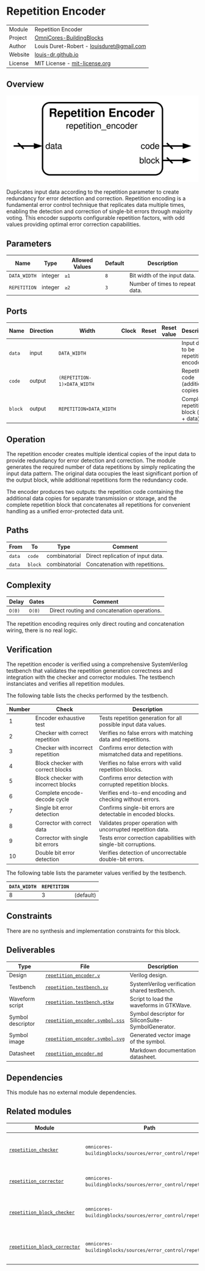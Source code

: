 # Repetition Encoder

|         |                                                                                  |
| ------- | -------------------------------------------------------------------------------- |
| Module  | Repetition Encoder                                                               |
| Project | [OmniCores-BuildingBlocks](https://github.com/Louis-DR/OmniCores-BuildingBlocks) |
| Author  | Louis Duret-Robert - [louisduret@gmail.com](mailto:louisduret@gmail.com)         |
| Website | [louis-dr.github.io](https://louis-dr.github.io)                                 |
| License | MIT License - [mit-license.org](https://mit-license.org)                         |

## Overview

![repetition_encoder](repetition_encoder.symbol.svg)

Duplicates input data according to the repetition parameter to create redundancy for error detection and correction. Repetition encoding is a fundamental error control technique that replicates data multiple times, enabling the detection and correction of single-bit errors through majority voting. This encoder supports configurable repetition factors, with odd values providing optimal error correction capabilities.

## Parameters

| Name         | Type    | Allowed Values | Default | Description                     |
| ------------ | ------- | -------------- | ------- | ------------------------------- |
| `DATA_WIDTH` | integer | `≥1`           | `8`     | Bit width of the input data.    |
| `REPETITION` | integer | `≥2`           | `3`     | Number of times to repeat data. |

## Ports

| Name    | Direction | Width                       | Clock | Reset | Reset value | Description                              |
| ------- | --------- | --------------------------- | ----- | ----- | ----------- | ---------------------------------------- |
| `data`  | input     | `DATA_WIDTH`                |       |       |             | Input data to be repetition encoded.     |
| `code`  | output    | `(REPETITION-1)×DATA_WIDTH` |       |       |             | Repetition code (additional copies).     |
| `block` | output    | `REPETITION×DATA_WIDTH`     |       |       |             | Complete repetition block (code + data). |

## Operation

The repetition encoder creates multiple identical copies of the input data to provide redundancy for error detection and correction. The module generates the required number of data repetitions by simply replicating the input data pattern. The original data occupies the least significant portion of the output block, while additional repetitions form the redundancy code.

The encoder produces two outputs: the repetition code containing the additional data copies for separate transmission or storage, and the complete repetition block that concatenates all repetitions for convenient handling as a unified error-protected data unit.

## Paths

| From   | To      | Type          | Comment                           |
| ------ | ------- | ------------- | --------------------------------- |
| `data` | `code`  | combinatorial | Direct replication of input data. |
| `data` | `block` | combinatorial | Concatenation with repetitions.   |

## Complexity

| Delay  | Gates  | Comment                                      |
| ------ | ------ | -------------------------------------------- |
| `O(0)` | `O(0)` | Direct routing and concatenation operations. |

The repetition encoding requires only direct routing and concatenation wiring, there is no real logic.

## Verification

The repetition encoder is verified using a comprehensive SystemVerilog testbench that validates the repetition generation correctness and integration with the checker and corrector modules. The testbench instanciates and verifies all repetition modules.

The following table lists the checks performed by the testbench.

| Number | Check                               | Description                                                      |
| ------ | ----------------------------------- | ---------------------------------------------------------------- |
| 1      | Encoder exhaustive test             | Tests repetition generation for all possible input data values.  |
| 2      | Checker with correct repetition     | Verifies no false errors with matching data and repetitions.     |
| 3      | Checker with incorrect repetition   | Confirms error detection with mismatched data and repetitions.   |
| 4      | Block checker with correct blocks   | Verifies no false errors with valid repetition blocks.           |
| 5      | Block checker with incorrect blocks | Confirms error detection with corrupted repetition blocks.       |
| 6      | Complete encode-decode cycle        | Verifies end-to-end encoding and checking without errors.        |
| 7      | Single bit error detection          | Confirms single-bit errors are detectable in encoded blocks.     |
| 8      | Corrector with correct data         | Validates proper operation with uncorrupted repetition data.     |
| 9      | Corrector with single bit errors    | Tests error correction capabilities with single-bit corruptions. |
| 10     | Double bit error detection          | Verifies detection of uncorrectable double-bit errors.           |

The following table lists the parameter values verified by the testbench.

| `DATA_WIDTH` | `REPETITION` |           |
| ------------ | ------------ | --------- |
| 8            | 3            | (default) |

## Constraints

There are no synthesis and implementation constraints for this block.

## Deliverables

| Type              | File                                                             | Description                                         |
| ----------------- | ---------------------------------------------------------------- | --------------------------------------------------- |
| Design            | [`repetition_encoder.v`](repetition_encoder.v)                   | Verilog design.                                     |
| Testbench         | [`repetition.testbench.sv`](repetition.testbench.sv)             | SystemVerilog verification shared testbench.        |
| Waveform script   | [`repetition.testbench.gtkw`](repetition.testbench.gtkw)         | Script to load the waveforms in GTKWave.            |
| Symbol descriptor | [`repetition_encoder.symbol.sss`](repetition_encoder.symbol.sss) | Symbol descriptor for SiliconSuite-SymbolGenerator. |
| Symbol image      | [`repetition_encoder.symbol.svg`](repetition_encoder.symbol.svg) | Generated vector image of the symbol.               |
| Datasheet         | [`repetition_encoder.md`](repetition_encoder.md)                 | Markdown documentation datasheet.                   |

## Dependencies

This module has no external module dependencies.

## Related modules

| Module                                                        | Path                                                        | Comment                                      |
| ------------------------------------------------------------- | ----------------------------------------------------------- | -------------------------------------------- |
| [`repetition_checker`](repetition_checker.md)                 | `omnicores-buildingblocks/sources/error_control/repetition` | Repetition checker for data and code inputs. |
| [`repetition_corrector`](repetition_corrector.md)             | `omnicores-buildingblocks/sources/error_control/repetition` | Repetition corrector with error correction.  |
| [`repetition_block_checker`](repetition_block_checker.md)     | `omnicores-buildingblocks/sources/error_control/repetition` | Repetition checker for complete blocks.      |
| [`repetition_block_corrector`](repetition_block_corrector.md) | `omnicores-buildingblocks/sources/error_control/repetition` | Repetition corrector for complete blocks.    |